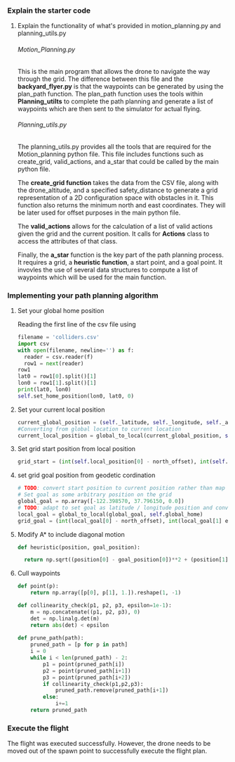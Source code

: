 
### Explain the starter code 

1. Explain the functionality of what's provided in motion_planning.py and planning_utils.py

   ###### Motion_Planning.py

   This is the main program that allows the drone to navigate the way through the grid. The difference between this file and the **backyard_flyer.py** is that the waypoints can be generated by using the plan_path function. The plan_path function uses the tools within **Planning_utilts** to complete the path planning and generate a list of waypoints which are then sent to the simulator for actual flying. 

   ###### Planning_utils.py

   The planning_utils.py provides all the tools that are required for the Motion_planning python file. This file includes functions such as create_grid, valid_actions, and a_star that could be called by the main python file. 

   The **create_grid function** takes the data from the CSV file, along with the drone_altitude, and a specified safety_distance to generate a grid representation of a 2D configuration space with obstacles in it.  This function also returns  the minimum north and east coordinates. They will be later used for offset purposes in the main python file.

   The **valid_actions** allows for the calculation of a list of valid actions given the grid and the current position. It calls for **Actions** class to access the attributes of that class. 

   Finally, the **a_star** function is the key part of the path planning process. It requires a grid, a **heuristic function**,  a start point, and a goal point. It invovles the use of several data structures to compute a list of waypoints which will be used for the main function. 

### Implementing your path planning algorithm

1. Set your global home position 

   Reading the first line of the csv file using 

   ```python
   filename = 'colliders.csv'
   import csv
   with open(filename, newline='') as f:
     reader = csv.reader(f)
     row1 = next(reader) 
   row1
   lat0 = row1[0].split()[1]
   lon0 = row1[1].split()[1]
   print(lat0, lon0)
   self.set_home_position(lon0, lat0, 0)
   ```

   

2. Set your current local position 

   ```python
   current_global_position = (self._latitude, self._longitude, self._altitude)
   #Converting from global location to current location
   current_local_position = global_to_local(current_global_position, self.global_home)
   
   ```

   

3. Set grid start position from local position 

   ```python
   grid_start = (int(self.local_position[0] - north_offset), int(self.local_position[1]-east_offset))
   
   ```

   

4. set grid goal position from geodetic cordination 

   ```python
   # TODO: convert start position to current position rather than map center
   # Set goal as some arbitrary position on the grid
   global_goal = np.array([-122.398570, 37.796150, 0.0])
   # TODO: adapt to set goal as latitude / longitude position and convert
   local_goal = global_to_local(global_goal, self.global_home)
   grid_goal = (int(local_goal[0] - north_offset), int(local_goal[1] east_offset))
   ```

5. Modify A* to include diagonal motion 

   ```python
   def heuristic(position, goal_position):
   
     return np.sqrt((position[0] - goal_position[0])**2 + (position[1] - goal_position[1])**2)
   ```

   

6. Cull waypoints 

   ```python
   def point(p):
       return np.array([p[0], p[1], 1.]).reshape(1, -1)
   
   def collinearity_check(p1, p2, p3, epsilon=1e-1):
       m = np.concatenate((p1, p2, p3), 0)
       det = np.linalg.det(m)
       return abs(det) < epsilon
       
   def prune_path(path):
       pruned_path = [p for p in path]
       i = 0
       while i < len(pruned_path) - 2:
           p1 = point(pruned_path[i])
           p2 = point(pruned_path[i+1])
           p3 = point(pruned_path[i+2])
           if collinearity_check(p1,p2,p3):
               pruned_path.remove(pruned_path[i+1])
           else:
               i+=1
       return pruned_path
   
   ```

   

### Execute the flight

The flight was executed successfully. However, the drone needs to be moved out of the spawn point to successfully execute the flight plan. 
